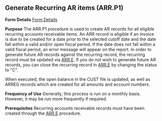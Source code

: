 ## Generate Recurring AR items (ARR.P1)
<PageHeader />

**Form Details**
[Form Details](../ARR-P1-1/README.md)

**Purpose**
The ARR.P1 procedure is used to create AR records for all eligible recurring
accounts receivable items. An ARR record is eligible if an invoice is due to
be created for a date prior to the selected cutoff date and the date fall
within a valid and/or open fiscal period. If the date does not fall within a
valid fiscal period, an error message will appear on the report. In order to
generate future AR records against the recurring record, the recurring record
must be updated via [ARR.E](../ARR-E/README.md). If you do not wish to generate future
AR records, you can close the recurring record in [ARR.E](../ARR-E/README.md) by
changing the status to "C".

When executed, the open balance in the CUST file is updated, as well as ARREG
records which are created for all amounts and account numbers.

**Frequency of Use**
Generally, this process is run on a monthly basis. However, it may be run more
frequently if required.

**Prerequisites**
Recurring accounts receivable records must have been created through the
[ARR.E](../ARR-E/README.md) procedure.

<badge text= "Version 8.10.57 " vertical="middle" />

<PageFooter />
